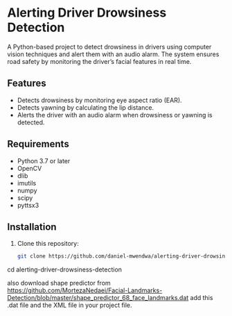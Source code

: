 # Alerting Driver Drowsiness Detection

A Python-based project to detect drowsiness in drivers using computer vision techniques and alert them with an audio alarm. The system ensures road safety by monitoring the driver’s facial features in real time.
   
## Features 
- Detects drowsiness by monitoring eye aspect ratio (EAR).
- Detects yawning by calculating the lip distance.
- Alerts the driver with an audio alarm when drowsiness or yawning is detected.

## Requirements 
- Python 3.7 or later
- OpenCV
- dlib
- imutils
- numpy
- scipy
- pyttsx3

## Installation
1. Clone this repository:
   ```bash
   git clone https://github.com/daniel-mwendwa/alerting-driver-drowsiness-detection.git
cd alerting-driver-drowsiness-detection

also download shape predictor from
https://github.com/MortezaNedaei/Facial-Landmarks-Detection/blob/master/shape_predictor_68_face_landmarks.dat
add this .dat file and the XML file in your project file.
